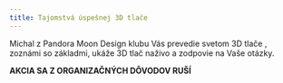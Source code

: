 ```yaml
---
title: Tajomstvá úspešnej 3D tlače
---
```

Michal z Pandora Moon Design klubu Vás prevedie svetom 3D tlače , zoznámi so základmi, ukáže 3D tlač naživo a zodpovie na Vaše otázky.

**AKCIA SA Z ORGANIZAČNÝCH DÔVODOV RUŠÍ**